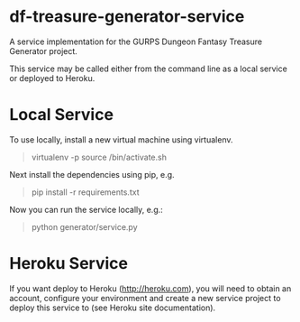 # df-treasure-generator-service

A service implementation for the GURPS Dungeon Fantasy 
Treasure Generator project.

This service may be called either from the command line 
as a local service or deployed to Heroku.

# Local Service

To use locally, install a new virtual machine using virtualenv.

> virtualenv -p <python3> <directory>
> source <directory>/bin/activate.sh

Next install the dependencies using pip, e.g.

> pip install -r requirements.txt

Now you can run the service locally, e.g.:

> python generator/service.py 

# Heroku Service

If you want deploy to Heroku (http://heroku.com), you will need to 
obtain an account, configure your environment and create a new 
service project to deploy this service to (see Heroku site 
documentation). 

